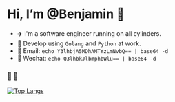 # Hi, I’m @Benjamin 👋

- ✈️ I'm a software engineer running on all cylinders.
- 💼 Develop using `Golang` and `Python` at work.
- 📧 Email: `echo Y3lhbjA5MDhAMTYzLmNvbQ== | base64 -d`
- 💬 Wechat: `echo Q3lhbkJlbmphbWlu== | base64 -d`

  
###  🎈 🏃

[![Top Langs](https://github-readme-stats.vercel.app/api/top-langs/?username=Ryan-eng-del&hide=javascript,html,vue&layout=compact&langs_count=5)](https://github.com/Ryan-eng-del/github-readme-stats&hide=javascript,html,vue)
